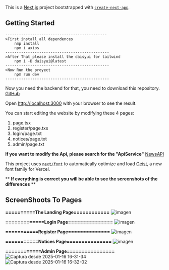This is a [Next.js](https://nextjs.org) project bootstrapped with [`create-next-app`](https://nextjs.org/docs/app/api-reference/cli/create-next-app).

## Getting Started


    ---------------------------------------------
    >First install all dependences
        nmp install
        npm i axios
    ----------------------------------------------
    >After That please install the daisyui for tailwind
        npm i -D daisyui@latest
    ----------------------------------------------
    >Now Run the proyect
        npm run dev
    ----------------------------------------------

Now you need the backend for that, you need to download this repository.
[GitHub](https://github.com/JoseMi317/Backend-for-news-page)

Open [http://localhost:3000](http://localhost:3000) with your browser to see the result.

You can start editing the website by modifying these 4 pages:
1. page.tsx
2. register/page.txs
3. login/page.txt
4. notices/page.txt
5. admin/page.txt
   
**If you want to modify the Api, please search for the "ApiService"** 
[NewsAPI](https://newsapi.org/)


This project uses [`next/font`](https://nextjs.org/docs/app/building-your-application/optimizing/fonts) to automatically optimize and load [Geist](https://vercel.com/font), a new font family for Vercel.


** **If everything is correct you will be able to see the screenshots of the differences** **
## ScreenShoots To Pages

**==========The Landing Page============**
![imagen](https://github.com/user-attachments/assets/e2480171-d8d3-4dd9-b91c-8b0196d8b156)

**=============Login Page===============**
![imagen](https://github.com/user-attachments/assets/7e55b30e-794a-4a2f-b489-37ccfde008db)

**===========Register Page==============**
![imagen](https://github.com/user-attachments/assets/b46a0812-5d43-4cf0-a59a-2d054279f421)

**===========Notices Page===============**
![imagen](https://github.com/user-attachments/assets/4f7f6740-3331-45ea-8471-3e1b5d92b965)

**============Admin Page================**
![Captura desde 2025-01-16 16-31-34](https://github.com/user-attachments/assets/c954267b-fbbb-40e3-9120-7a5374ca3801)
![Captura desde 2025-01-16 16-32-02](https://github.com/user-attachments/assets/f2d9cdbc-de8f-4dab-933e-1dc958bfb386)

